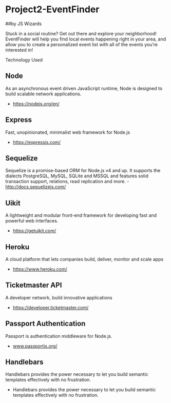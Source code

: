 # Project2-EventFinder
##by JS Wizards

Stuck in a social routine? Get out there and explore your neighborhood! EventFinder will help you find local events happening right in your area, and allow you to create a personalized event list with all of the events you’re interested in!


Technology Used

## Node
As an asynchronous event driven JavaScript runtime, Node is designed to build scalable network applications.
- https://nodejs.org/en/

## Express
Fast, unopinionated, minimalist web framework for Node.js
- https://expressjs.com/

## Sequelize
Sequelize is a promise-based ORM for Node.js v4 and up. It supports the dialects PostgreSQL, MySQL, SQLite and MSSQL and features solid transaction support, relations, read replication and more.
-http://docs.sequelizejs.com/

## Uikit
A lightweight and modular front-end framework for developing fast and powerful web interfaces.
- https://getuikit.com/

## Heroku
A cloud platform that lets companies build, deliver, monitor and scale apps
- https://www.heroku.com/

## Ticketmaster API
A developer network, build innovative applications
- https://developer.ticketmaster.com/

## Passport Authentication
Passport is authentication middleware for Node.js.
- www.passportjs.org/
  
## Handlebars
Handlebars provides the power necessary to let you build semantic templates effectively with no frustration.
- Handlebars provides the power necessary to let you build semantic templates effectively with no frustration.
